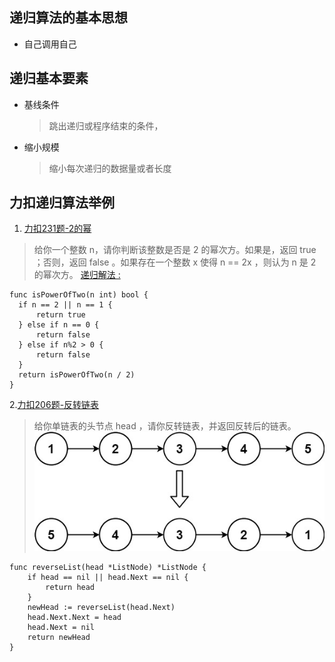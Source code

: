 ## 递归算法的基本思想
* 自己调用自己
## 递归基本要素
  * 基线条件
    > 跳出递归或程序结束的条件，
  * 缩小规模
    > 缩小每次递归的数据量或者长度
## 力扣递归算法举例
  1. [力扣231题-2的幂](https://leetcode.cn/problems/power-of-two/)
  > 给你一个整数 n，请你判断该整数是否是 2 的幂次方。如果是，返回 true ；否则，返回 false 。如果存在一个整数 x 使得 n == 2x ，则认为 n 是 2 的幂次方。
  >  [递归解法 : ](./力扣231.go)
  ```
  func isPowerOfTwo(n int) bool {
	if n == 2 || n == 1 {
		return true
	} else if n == 0 {
		return false
	} else if n%2 > 0 {
		return false
	}
	return isPowerOfTwo(n / 2)
}
  ```
2.[力扣206题-反转链表](https://leetcode.cn/problems/reverse-linked-list/)
> 给你单链表的头节点 head ，请你反转链表，并返回反转后的链表。
> ![](./反转链表.jpg)
```
func reverseList(head *ListNode) *ListNode {
	if head == nil || head.Next == nil {
		return head
	}
	newHead := reverseList(head.Next)
	head.Next.Next = head
	head.Next = nil
	return newHead
}
```
